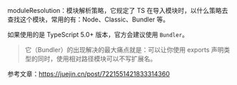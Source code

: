 moduleResolution：模块解析策略，它规定了 TS 在导入模块时，以什么策略去查找这个模块，常用的有：Node、Classic、Bundler 等。

如果使用的是 TypeScript 5.0+ 版本，官方会建议使用 `Bundler`。

> 它（Bundler）的出现解决的最大痛点就是：可以让你使用 exports 声明类型的同时，使用相对路径模块可以不写扩展名。

参考文章：https://juejin.cn/post/7221551421833314360
